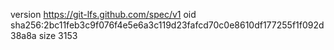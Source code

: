 version https://git-lfs.github.com/spec/v1
oid sha256:2bc11feb3c9f076f4e5e6a3c119d23fafcd70c0e8610df177255f1f092d38a8a
size 3153
